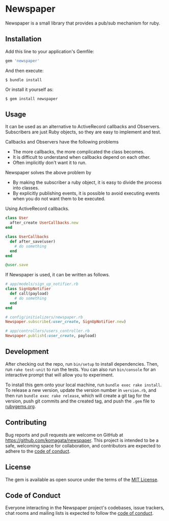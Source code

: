 # Newspaper

Newspaper is a small library that provides a pub/sub mechanism for ruby.

## Installation

Add this line to your application's Gemfile:

```ruby
gem 'newspaper'
```

And then execute:

    $ bundle install

Or install it yourself as:

    $ gem install newspaper

## Usage

It can be used as an alternative to ActiveRecord callbacks and Observers. Subscribers are just Ruby objects, so they are easy to implement and test.

Callbacks and Observers have the following problems

- The more callbacks, the more complicated the class becomes.
- It is difficult to understand when callbacks depend on each other.
- Often implicitly don't want it to run.

Newspaper solves the above problem by

- By making the subscriber a ruby object, it is easy to divide the process into classes.
- By explicitly publishing events, it is possible to avoid executing events when you do not want them to be executed.

Using ActiveRecord callbacks.

```ruby
class User
  after_create UserCallbacks.new
end

class UserCallbacks
  def after_save(user)
    # do something
  end
end

@user.save
```

If Newspaper is used, it can be written as follows.

```ruby
# app/models/sign_up_notifier.rb
class SignUpNotifier
  def call(payload)
    # do something
  end
end

# config/initializers/newspaper.rb
Newspaper.subscribe(:user_create, SignUpNotifier.new)

# app/controllers/users_controller.rb
Newspaper.publish(:user_create, payload)
```

## Development

After checking out the repo, run `bin/setup` to install dependencies. Then, run `rake test-unit` to run the tests. You can also run `bin/console` for an interactive prompt that will allow you to experiment.

To install this gem onto your local machine, run `bundle exec rake install`. To release a new version, update the version number in `version.rb`, and then run `bundle exec rake release`, which will create a git tag for the version, push git commits and the created tag, and push the `.gem` file to [rubygems.org](https://rubygems.org).

## Contributing

Bug reports and pull requests are welcome on GitHub at https://github.com/komagata/newspaper. This project is intended to be a safe, welcoming space for collaboration, and contributors are expected to adhere to the [code of conduct](https://github.com/komagata/newspaper/blob/main/CODE_OF_CONDUCT.md).

## License

The gem is available as open source under the terms of the [MIT License](https://opensource.org/licenses/MIT).

## Code of Conduct

Everyone interacting in the Newspaper project's codebases, issue trackers, chat rooms and mailing lists is expected to follow the [code of conduct](https://github.com/komagata/newspaper/blob/main/CODE_OF_CONDUCT.md).
